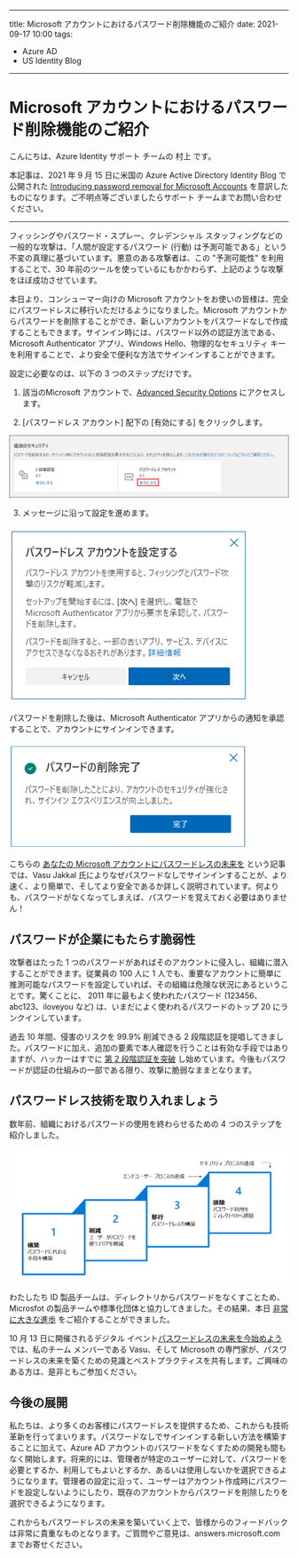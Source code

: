 
---
title: Microsoft アカウントにおけるパスワード削除機能のご紹介
date: 2021-09-17 10:00
tags:
  - Azure AD
  - US Identity Blog
---

# Microsoft アカウントにおけるパスワード削除機能のご紹介

こんにちは、Azure Identity サポート チームの 村上 です。

本記事は、2021 年 9 月 15 日に米国の Azure Active Directory Identity Blog で公開された [Introducing password removal for Microsoft Accounts](https://techcommunity.microsoft.com/t5/azure-active-directory-identity/introducing-password-removal-for-microsoft-accounts/ba-p/2747280) を意訳したものになります。ご不明点等ございましたらサポート チームまでお問い合わせください。

---

フィッシングやパスワード・スプレー、クレデンシャル スタッフィングなどの一般的な攻撃は、「人間が設定するパスワード (行動) は予測可能である」という不変の真理に基づいています。悪意のある攻撃者は、この "予測可能性" を利用することで、30 年前のツールを使っているにもかかわらず、上記のような攻撃をほぼ成功させています。

本日より、コンシューマー向けの Microsoft アカウントをお使いの皆様は、完全にパスワードレスに移行いただけるようになりました。Microsoft アカウントからパスワードを削除することができ、新しいアカウントをパスワードなしで作成することもできます。サインイン時には、パスワード以外の認証方法である、Microsoft Authenticator アプリ、Windows Hello、物理的なセキュリティ キーを利用することで、より安全で便利な方法でサインインすることができます。

設定に必要なのは、以下の 3 つのステップだけです。

1. 該当のMicrosoft アカウントで、[Advanced Security Options](https://account.live.com/proofs/manage/additional) にアクセスします。

2. [パスワードレス アカウント] 配下の [有効にする] をクリックします。

![](./introducing-password-removal-for-microsoft-accounts/PasswordlessSetting01.PNG)

3. メッセージに沿って設定を進めます。

![](./introducing-password-removal-for-microsoft-accounts/PasswordlessSetting02.PNG)

パスワードを削除した後は、Microsoft Authenticator アプリからの通知を承認することで、アカウントにサインインできます。

![](./introducing-password-removal-for-microsoft-accounts/PasswordlessSetting03.PNG)

こちらの [あなたの Microsoft アカウントにパスワードレスの未来を](https://www.microsoft.com/security/blog/2021/09/15/the-passwordless-future-is-here-for-your-microsoft-account/) という記事では、Vasu Jakkal 氏によりなぜパスワードなしでサインインすることが、より速く、より簡単で、そしてより安全であるか詳しく説明されています。何よりも、パスワードがなくなってしまえば、パスワードを覚えておく必要はありません！

## パスワードが企業にもたらす脆弱性

攻撃者はたった 1 つのパスワードがあればそのアカウントに侵入し、組織に潜入することができます。従業員の 100 人に 1 人でも、重要なアカウントに簡単に推測可能なパスワードを設定していれば、その組織は危険な状況にあるということです。驚くことに、 2011 年に最もよく使われたパスワード (123456、abc123、iloveyou など) は、いまだによく使われるパスワードのトップ 20 にランクインしています。

過去 10 年間、侵害のリスクを 99.9% 削減できる 2 段階認証を提唱してきました。パスワードに加え、追加の要素で本人確認を行うことは有効な手段ではありますが、ハッカーはすでに [第 2 段階認証を突破](https://jpazureid.github.io/blog/azure-active-directory/all-your-creds-are-belong-to-us/) し始めています。今後もパスワードが認証の仕組みの一部である限り、攻撃に脆弱なままとなります。

## パスワードレス技術を取り入れましょう

数年前、組織におけるパスワードの使用を終わらせるための 4 つのステップを紹介しました。

![](./introducing-password-removal-for-microsoft-accounts/Passwordless04.PNG)

わたしたち ID 製品チームは、ディレクトリからパスワードをなくすことため、Microsfot の製品チームや標準化団体と協力してきました。その結果、本日 [非常に大きな進歩](https://www.microsoft.com/security/blog/2020/12/17/a-breakthrough-year-for-passwordless-technology/) をご紹介することができました。 

10 月 13 日に開催されるデジタル イベント[パスワードレスの未来を今始めよう](https://passwordlessfuturedigitalevent.eventcore.com/auth/login?ocid=AID3037729_QSG_542099) では、私のチーム メンバーである Vasu、そして Microsoft の専門家が、パスワードレスの未来を築くための見識とベストプラクティスを共有します。ご興味のある方は、是非ともご参加ください。

## 今後の展開

私たちは、より多くのお客様にパスワードレスを提供するため、これからも技術革新を行ってまいります。パスワードなしでサインインする新しい方法を構築することに加えて、Azure AD アカウントのパスワードをなくすための開発も間もなく開始します。将来的には、管理者が特定のユーザーに対して、パスワードを必要とするか、利用してもよいとするか、あるいは使用しないかを選択できるようになります。管理者の設定に沿って、ユーザーはアカウント作成時にパスワードを設定しないようにしたり、既存のアカウントからパスワードを削除したりを選択できるようになります。

これからもパスワードレスの未来を築いていく上で、皆様からのフィードバックは非常に貴重なものとなります。ご質問やご意見は、answers.microsoft.com までお寄せください。
